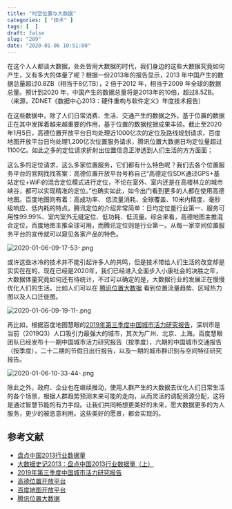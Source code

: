 ```yaml
---
title: "时空位置与大数据"
categories: [ "技术" ]
tags: [  ]
draft: false
slug: "289"
date: "2020-01-06 10:51:00"
---
```


在这个人人都谈大数据，处处皆用大数据的时代，我们身边的这些大数据究竟如何产生，又有多大的体量了呢？根据一份2013年的报告显示，2013 年中国产生的数据总量超过0.8ZB（相当于8亿TB），2 倍于2012 年，相当于2009 年全球的数据总量。预计到2020 年，中国产生的数据总量将是2013年的10倍，超过8.5ZB。（来源，ZDNET《数据中心2013：硬件重构与软件定义》年度技术报告）

在这些数据中，除了人们日常消费、生活、交通产生的数据之外，基于位置的数据正在其中发挥着越来越重要的作用，基于位置的数据挖掘成果丰硕。截止至2020年1月5日，高德位置开放平台日均处理近1000亿次的定位及路线规划请求，百度地图开放平台日均处理1,200亿次位置服务请求，腾讯位置大数据日均定位量超过1100亿。如此之多的定位请求折射出位置信息正渗透到人们生活的方方面面；

这么多的定位请求，这么多家位置服务，它们都有什么特色呢？我们去各个位置服务平台的官网找找答案：高德位置开放平台号称自己“高德定位SDK通过GPS+基站定位+WiFi的混合定位模式进行定位，不论在室外、室内还是在高楼林立的城市峡谷，都可以实现精准的定位。”也确实如此，如今出门看到更多的人都在使用高德地图。百度地图则有着：高成功率、 低流量消耗、全球覆盖、10米内精度、毫秒级响应、低内耗的特点。腾讯定位的介绍非常简单：日均定位量行业第一、服务可用性99.99%、室内室外无缝定位、低功耗、低流量。综合来看，高德地图主推混合定位，百度地图主推全球可用，而腾讯定位则是行业第一。从每一家空间位置服务平台的宣传就可以窥见各家产品的特色。

![2020-01-06-09-17-53-.png](https://imagehost-cdn.frytea.com/images/2020/01/06/2020-01-06-09-17-53-.png)

或许这些冰冷的技术并不能引起许多人的共鸣，但是技术带给人们生活的改变却是实实在在的，现在已经是2020年，我们已经进入全面步入小康社会的决胜之年，大数据体量究竟如何还有待统计，不过可以确定的是，大数据行业的发展正在慢慢优化人们的生活。比如人们可以在 [腾讯位置大数据](https://heat.qq.com/) 看到位置流量趋势、区域热力图以及人口迁徙图。

![2020-01-06-09-19-11-.png](https://imagehost-cdn.frytea.com/images/2020/01/06/2020-01-06-09-19-11-.png)

再比如，根据百度地图慧眼的[2019年第三季度中国城市活力研究报告](http://huiyan.baidu.com/cms/report/2019Q3chengshi/)，深圳市是当前（2019Q3）人口吸引力最强大的城市，其次为广州、北京、上海。百度慧眼团队已经发布十一期中国城市活力研究报告（按季度），六期的中国城市交通报告（按季度），二十二期的节假日出行报告，以及一期的城市群识别与空间特征研究报告。

![2020-01-06-10-33-44-.png](https://imagehost-cdn.frytea.com/images/2020/01/06/2020-01-06-10-33-44-.png)

除此之外，政府、企业也在继续推动，使用人群产生的大数据去优化人们日常生活的各个场景，根据人群趋势预测未来可能的走向，从而灵活的调配资源分配，这将是通过智慧节能的有力手段。让我们共同畅想更美好的未来，愿大数据更多的为人服务，更少的被恶意利用。这些美好的愿景，都会实现的。

## 参考文献

 - [盘点中国2013行业数据量](https://cloud.tencent.com/developer/article/1132229)
 - [大数据史记2013：盘点中国2013行业数据量（上）](https://cloud.tencent.com/developer/article/1102326)
 - [2019年第三季度中国城市活力研究报告](http://huiyan.baidu.com/cms/report/2019Q3chengshi/)
 - [高德位置开放平台](https://lbs.amap.com/)
 - [百度地图开放平台](http://lbsyun.baidu.com/)
 - [腾讯位置大数据](https://lbs.qq.com/)
